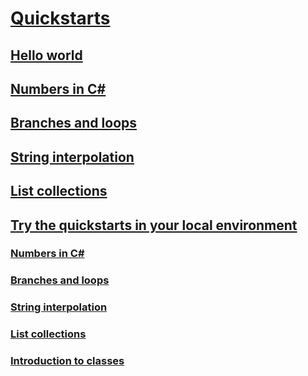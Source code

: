 # [Quickstarts](index.md)
## [Hello world](hello-world.yml)
## [Numbers in C#](numbers-in-csharp.yml)
## [Branches and loops](branches-and-loops.yml)
## [String interpolation](interpolated-strings.yml)
## [List collections](list-collection.yml)
## [Try the quickstarts in your local environment](local-environment.md)
### [Numbers in C#](numbers-in-csharp-local.md)
### [Branches and loops](branches-and-loops-local.md)
### [String interpolation](interpolated-strings-local.md)
### [List collections](arrays-and-collections.md)
### [Introduction to classes](introduction-to-classes.md)
